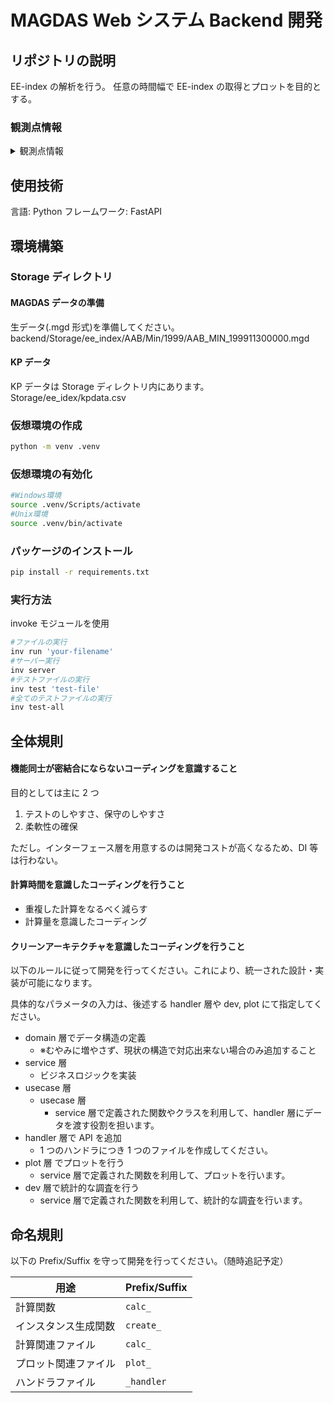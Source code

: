# MAGDAS Web システム Backend 開発

## リポジトリの説明

EE-index の解析を行う。
任意の時間幅で EE-index の取得とプロットを目的とする。

### 観測点情報

<details>
<summary>観測点情報</summary>

```Python
#stations = {"STATION": ["gm_lat", "gg_lon", "time_diff" ]}
stations = {
    "AAB": [0.18, 38.77, 2.585333333333333],
    "ABU": [-1.53, 7.39, 0.49266666666666664],
    "AMA": [21.11, 129.33, 8.622],
    "ANC": [0.77, 282.85, -5.143333333333333],
    "BCL": [-0.66, 105.71, 7.047333333333333],
    "BKL": [-15.13, 102.31, 6.820666666666667],
    "CDO": [-1.1, 124.63, 8.308666666666667],
    "CEB": [2.53, 123.91, 8.260666666666667],
    "DAV": [-1.02, 125.4, 8.36],
    "DAW": [-21.91, 130.92, 8.728],
    "EUS": [-3.64, 321.57, -2.562000000000003],
    "EWA": [21.67, 202, -10.5333333333333],
    "GSI": [-7.53, 97.61, 6.507333333333333],
    "HLN": [16.86, 121.55, 8.103333333333333],
    "ICA": [-1.56, 284.26, -5.04933333333333],
    "ILR": [-1.82, 4.68, 0.312],
    "KRT": [5.69, 32.32, 2.1546666666666665],
    "LAG": [-3.04, 3.27, 0.218],
    "LGZ": [3.54, 123.74, 8.249333333333333],
    "LKW": [-2.32, 99.78, 6.652],
    "LWA": [-16.19, 104.06, 6.937333333333333],
    "MND": [-6.91, 124.84, 8.322666666666666],
    "MUT": [6.79, 121.02, 8.068],
    "NAB": [-10.65, 36.48, 2.432],
    "PRP": [-12.38, 119.4, 7.96],
    "SCN": [-12.11, 100.3, 6.6866666666666665],
    "TGG": [10.26, 121.76, 8.117333333333334],
    "TIR": [-0.37, 76.95, 5.13],
    "YAP": [1.49, 138.08, 9.205333333333333],
}
```

</details>

## 使用技術

言語: Python
フレームワーク: FastAPI

## 環境構築

### Storage ディレクトリ

#### MAGDAS データの準備

生データ(.mgd 形式)を準備してください。
backend/Storage/ee_index/AAB/Min/1999/AAB_MIN_199911300000.mgd

#### KP データ

KP データは Storage ディレクトリ内にあります。
Storage/ee_idex/kpdata.csv

### 仮想環境の作成

```bash
python -m venv .venv
```

### 仮想環境の有効化

```bash
#Windows環境
source .venv/Scripts/activate
#Unix環境
source .venv/bin/activate
```

### パッケージのインストール

```bash
pip install -r requirements.txt
```

### 実行方法

invoke モジュールを使用

```bash
#ファイルの実行
inv run 'your-filename'
#サーバー実行
inv server
#テストファイルの実行
inv test 'test-file'
#全てのテストファイルの実行
inv test-all
```

## 全体規則

#### 機能同士が密結合にならないコーディングを意識すること

目的としては主に 2 つ

1. テストのしやすさ、保守のしやすさ
1. 柔軟性の確保

ただし。インターフェース層を用意するのは開発コストが高くなるため、DI 等は行わない。

#### 計算時間を意識したコーディングを行うこと

- 重複した計算をなるべく減らす
- 計算量を意識したコーディング

#### クリーンアーキテクチャを意識したコーディングを行うこと

以下のルールに従って開発を行ってください。これにより、統一された設計・実装が可能になります。

具体的なパラメータの入力は、後述する handler 層や dev, plot にて指定してください。

- domain 層でデータ構造の定義
  - ※むやみに増やさず、現状の構造で対応出来ない場合のみ追加すること
- service 層
  - ビジネスロジックを実装
- usecase 層
  - usecase 層
    - service 層で定義された関数やクラスを利用して、handler 層にデータを渡す役割を担います。
- handler 層で API を追加
  - 1 つのハンドラにつき 1 つのファイルを作成してください。
- plot 層 でプロットを行う
  - service 層で定義された関数を利用して、プロットを行います。
- dev 層で統計的な調査を行う
  - service 層で定義された関数を利用して、統計的な調査を行います。

## 命名規則

以下の Prefix/Suffix を守って開発を行ってください。（随時追記予定）

| 用途                 | Prefix/Suffix |
| -------------------- | ------------- |
| 計算関数             | `calc_`       |
| インスタンス生成関数 | `create_`     |
| 計算関連ファイル     | `calc_`       |
| プロット関連ファイル | `plot_`       |
| ハンドラファイル     | `_handler`    |
